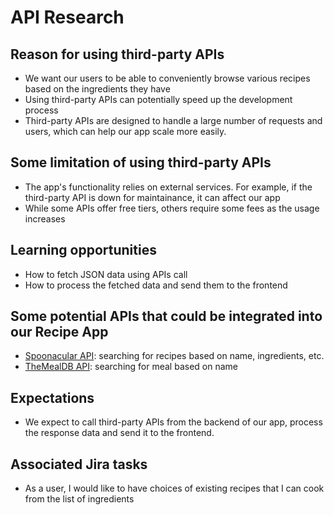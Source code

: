 # API Research

## Reason for using third-party APIs

- We want our users to be able to conveniently browse various recipes based on the ingredients they have
- Using third-party APIs can potentially speed up the development process
- Third-party APIs are designed to handle a large number of requests and users, which can help our app scale more easily.

## Some limitation of using third-party APIs

- The app's functionality relies on external services. For example, if the third-party API is down for maintainance, it can affect our app
- While some APIs offer free tiers, others require some fees as the usage increases

## Learning opportunities

- How to fetch JSON data using APIs call
- How to process the fetched data and send them to the frontend

## Some potential APIs that could be integrated into our Recipe App

- [Spoonacular API](https://spoonacular.com/food-api/docs): searching for recipes based on name, ingredients, etc.
- [TheMealDB API](https://www.themealdb.com/api.php): searching for meal based on name

## Expectations

- We expect to call third-party APIs from the backend of our app, process the response data and send it to the frontend.

## Associated Jira tasks

- As a user, I would like to have choices of existing recipes that I can cook from the list of ingredients
